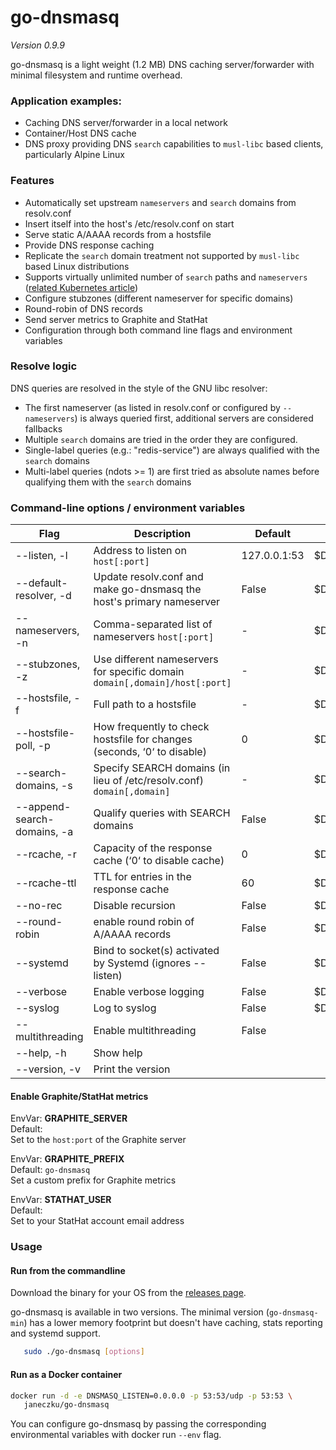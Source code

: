 # go-dnsmasq
*Version 0.9.9*

go-dnsmasq is a light weight (1.2 MB) DNS caching server/forwarder with minimal filesystem and runtime overhead.

### Application examples:

- Caching DNS server/forwarder in a local network
- Container/Host DNS cache
- DNS proxy providing DNS `search` capabilities to `musl-libc` based clients, particularly Alpine Linux

### Features

* Automatically set upstream `nameservers` and `search` domains from resolv.conf
* Insert itself into the host's /etc/resolv.conf on start
* Serve static A/AAAA records from a hostsfile
* Provide DNS response caching
* Replicate the `search` domain treatment not supported by `musl-libc` based Linux distributions
* Supports virtually unlimited number of `search` paths and `nameservers` ([related Kubernetes article](https://github.com/kubernetes/kubernetes/tree/master/cluster/addons/dns#known-issues))
* Configure stubzones (different nameserver for specific domains)
* Round-robin of DNS records
* Send server metrics to Graphite and StatHat
* Configuration through both command line flags and environment variables

### Resolve logic

DNS queries are resolved in the style of the GNU libc resolver:
* The first nameserver (as listed in resolv.conf or configured by `--nameservers`) is always queried first, additional servers are considered fallbacks
* Multiple `search` domains are tried in the order they are configured. 
* Single-label queries (e.g.: "redis-service") are always qualified with the `search` domains
* Multi-label queries (ndots >= 1) are first tried as absolute names before qualifying them with the `search` domains

### Command-line options / environment variables

| Flag                           | Description                                                                   | Default       | Environment vars     |
| ------------------------------ | ----------------------------------------------------------------------------- | ------------- | -------------------- |
| --listen, -l                   | Address to listen on  `host[:port]`                                           | 127.0.0.1:53  | $DNSMASQ_LISTEN      |
| --default-resolver, -d         | Update resolv.conf and make go-dnsmasq the host's primary nameserver          | False         | $DNSMASQ_DEFAULT     |
| --nameservers, -n              | Comma-separated list of nameservers `host[:port]`                             | -             | $DNSMASQ_SERVERS     |
| --stubzones, -z                | Use different nameservers for specific domain `domain[,domain]/host[:port]`   | -             | $DNSMASQ_STUB        |
| --hostsfile, -f                | Full path to a hostsfile                                                      | -             | $DNSMASQ_HOSTSFILE   |
| --hostsfile-poll, -p           | How frequently to check hostsfile for changes (seconds, ‘0‘ to disable)       | 0             | $DNSMASQ_POLL        |
| --search-domains, -s           | Specify SEARCH domains (in lieu of /etc/resolv.conf) `domain[,domain]`        | -             | $DNSMASQ_SEARCH      |
| --append-search-domains, -a    | Qualify queries with SEARCH domains                                           | False         | $DNSMASQ_APPEND      |
| --rcache, -r                   | Capacity of the response cache (‘0‘ to disable cache)                         | 0             | $DNSMASQ_RCACHE      |
| --rcache-ttl                   | TTL for entries in the response cache                                         | 60            | $DNSMASQ_RCACHE_TTL  |
| --no-rec                       | Disable recursion                                                             | False         | $DNSMASQ_NOREC       |
| --round-robin                  | enable round robin of A/AAAA records                                          | False         | $DNSMASQ_RR          |
| --systemd                      | Bind to socket(s) activated by Systemd (ignores --listen)                     | False         | $DNSMASQ_SYSTEMD     |
| --verbose                      | Enable verbose logging                                                        | False         | $DNSMASQ_VERBOSE     |
| --syslog                       | Log to syslog                                                                 | False         | $DNSMASQ_SYSLOG      |
| --multithreading               | Enable multithreading                                                         | False         |                      |
| --help, -h                     | Show help                                                                     |               |                      |
| --version, -v                  | Print the version                                                             |               |                      |

#### Enable Graphite/StatHat metrics

EnvVar: **GRAPHITE_SERVER**  
Default: ` `  
Set to the `host:port` of the Graphite server

EnvVar: **GRAPHITE_PREFIX**  
Default: `go-dnsmasq`  
Set a custom prefix for Graphite metrics

EnvVar: **STATHAT_USER**  
Default: ` `  
Set to your StatHat account email address

### Usage

#### Run from the commandline

Download the binary for your OS from the [releases page](https://github.com/janeczku/go-dnsmasq/releases/latest).    

go-dnsmasq is available in two versions. The minimal version (`go-dnsmasq-min`) has a lower memory footprint but doesn't have caching, stats reporting and systemd support.

```sh
   sudo ./go-dnsmasq [options]
```

#### Run as a Docker container

```sh
docker run -d -e DNSMASQ_LISTEN=0.0.0.0 -p 53:53/udp -p 53:53 \
   janeczku/go-dnsmasq
```

You can configure go-dnsmasq by passing the corresponding environmental variables with docker run `--env` flag.
